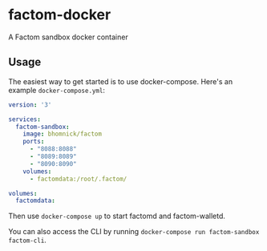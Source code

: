 # factom-docker

A Factom sandbox docker container

## Usage

The easiest way to get started is to use docker-compose. Here's an example
`docker-compose.yml`:

```yml
version: '3'

services:
  factom-sandbox:
    image: bhomnick/factom
    ports:
      - "8088:8088"
      - "8089:8089"
      - "8090:8090"
    volumes:
      - factomdata:/root/.factom/

volumes:
  factomdata:
```

Then use `docker-compose up` to start factomd and factom-walletd.

You can also access the CLI by running `docker-compose run factom-sandbox factom-cli`.
